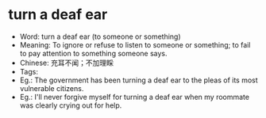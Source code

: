 # turn a deaf ear

- Word: turn a deaf ear (to someone or something)
- Meaning: To ignore or refuse to listen to someone or something; to fail to pay attention to something someone says.
- Chinese: 充耳不闻；不加理睬
- Tags: 
- Eg.: The government has been turning a deaf ear to the pleas of its most vulnerable citizens.
- Eg.: I'll never forgive myself for turning a deaf ear when my roommate was clearly crying out for help.
